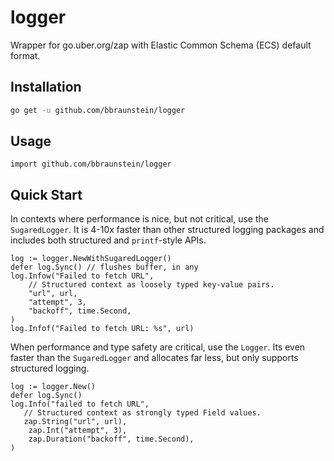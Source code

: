 # logger
Wrapper for go.uber.org/zap with Elastic Common Schema (ECS) default format.

## Installation

```bash
go get -u github.com/bbraunstein/logger
```

## Usage

```golang
import github.com/bbraunstein/logger
```

## Quick Start

In contexts where performance is nice, but not critical, use the `SugaredLogger`. It is 4-10x faster than other structured logging packages and includes both structured and `printf`-style APIs.

```golang
log := logger.NewWithSugaredLogger()
defer log.Sync() // flushes buffer, in any
log.Infow("Failed to fetch URL",
    // Structured context as loosely typed key-value pairs.
    "url", url,
    "attempt", 3,
    "backoff", time.Second,
)
log.Infof("Failed to fetch URL: %s", url)
```

When performance and type safety are critical, use the `Logger`. Its even faster than the `SugaredLogger` and allocates far less, but only supports structured logging.

```golang
log := logger.New()
defer log.Sync()
log.Info("failed to fetch URL",
   // Structured context as strongly typed Field values.
   zap.String("url", url),
    zap.Int("attempt", 3),
    zap.Duration("backoff", time.Second),
)
```